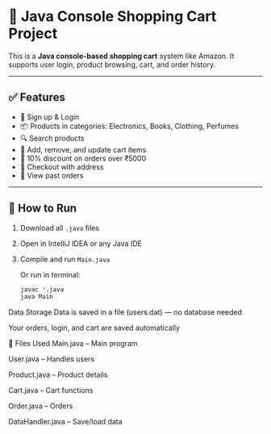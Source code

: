 # 🛒 Java Console Shopping Cart Project

This is a **Java console-based shopping cart** system like Amazon. It supports user login, product browsing, cart, and order history.

---

## ✅ Features

- 👤 Sign up & Login
- 📦 Products in categories: Electronics, Books, Clothing, Perfumes
- 🔍 Search products
- 🛒 Add, remove, and update cart items
- 💸 10% discount on orders over ₹5000
- 🧾 Checkout with address
- 📜 View past orders

---

## 🔧 How to Run

1. Download all `.java` files
2. Open in IntelliJ IDEA or any Java IDE
3. Compile and run `Main.java`

   Or run in terminal:

   ```bash
   javac *.java
   java Main
Data Storage
Data is saved in a file (users.dat) — no database needed

Your orders, login, and cart are saved automatically

📁 Files Used
Main.java – Main program

User.java – Handles users

Product.java – Product details

Cart.java – Cart functions

Order.java – Orders

DataHandler.java – Save/load data

